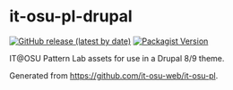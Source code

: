 # it-osu-pl-drupal

[![GitHub release (latest by date)](https://img.shields.io/github/v/release/it-osu-web/it-osu-pl-drupal)](https://github.com/it-osu-web/it-osu-pl-drupal) [![Packagist Version](https://img.shields.io/packagist/v/it-osu-web/it-osu-pl-drupal?color=orange)](https://packagist.org/packages/it-osu-web/it-osu-pl-drupal)

IT@OSU Pattern Lab assets for use in a Drupal 8/9 theme.

Generated from https://github.com/it-osu-web/it-osu-pl.